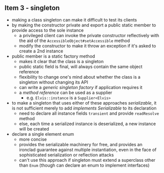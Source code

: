 ## Item 3 - singleton

- making a class singleton can make it difficult to test its clients
- by making the constructor private and export a public static member to
provide access to the sole instance
  - a privileged client can invoke the private constructor reflectively with
  the aid of the `AccessibleObject#setAccessible` method
  - modify the constructor to make it throw an exception if it's asked to create
  a 2nd instance
- public member is a static factory method
  - makes it clear that the class is a singleton
  - public static field is final, will always contain the same object reference
  - flexibility to change one's mind about whether the class is a singleton
  without changing its API
  - can write a *generic singleton factory* if application requires it
  - a *method reference* can be used as a supplier 
    - e.g. `Elvis::instance` is a `Supplier<Elvis>`
- to make a singleton that uses either of these approaches *serializable*,
it is not sufficient merely to add *implements Serializable* to its declaration
  - need to declare all instance fields `transient` and provide `readResolve` method
  - else, each time a serialized instance is deserialized, a new instance will
  be created
- declare a single element enum
  - more concise
  - provides the serializable machinery for free, and provides an ironclad
  guarantee against multiple instantiation, even in the face of sophisticated
  serialization or reflection attacks
  - can't use this approach if singleton must extend a superclass other than
  `Enum` (though can declare an enum to implement interfaces)
